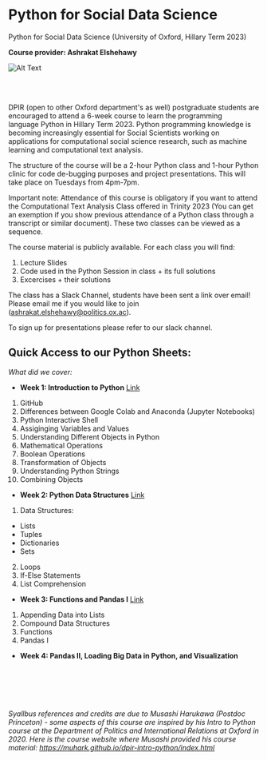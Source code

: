 # Python for Social Data Science
Python for Social Data Science (University of Oxford, Hillary Term 2023)

**Course provider: Ashrakat Elshehawy** <br>

![Alt Text](https://media.giphy.com/media/gG9fVWJdN41NeiHhzk/giphy.gif)

<br>
 

DPIR (open to other Oxford department's as well) postgraduate students are encouraged to attend a 6-week course to learn the programming language Python in Hillary Term 2023. Python programming knowledge is becoming increasingly essential for Social Scientists working on applications for computational social science research, such as machine learning and computational text analysis. 

The structure of the course will be a 2-hour Python class and 1-hour Python clinic for code de-bugging purposes and project presentations. This will take place on Tuesdays from 4pm-7pm.

Important note: Attendance of this course is obligatory if you want to attend the Computational Text Analysis Class offered in Trinity 2023 (You can get an exemption if you show previous attendance of a Python class through a transcript or similar document). These two classes can be viewed as a sequence.

The course material is publicly available. For each class you will find:

1. Lecture Slides
2. Code used in the Python Session in class + its full solutions
3. Excercises + their solutions


The class has a Slack Channel, students have been sent a link over email! Please email me if you would like to join (ashrakat.elshehawy@politics.ox.ac).

To sign up for presentations please refer to our slack channel.


## Quick Access to our Python Sheets:

_What did we cover:_


- **Week 1: Introduction to Python**  [Link](https://github.com/aelshehawy/PythonSocialDataScience/blob/main/Session1/ClassCode/Session_1_Python23.ipynb)

1. GitHub
2. Differences between Google Colab and Anaconda (Jupyter Notebooks)
3. Python Interactive Shell
4. Assiginging Variables and Values
5. Understanding Different Objects in Python
6. Mathematical Operations
7. Boolean Operations
8. Transformation of Objects
9. Understanding Python Strings
10. Combining Objects


- **Week 2: Python Data Structures** [Link](https://github.com/aelshehawy/PythonSocialDataScience/blob/main/Session2/ClassCode/Session_2_Python23_Solutions.ipynb)

1. Data Structures:
- Lists
- Tuples
- Dictionaries
- Sets 
2. Loops
3. If-Else Statements
4. List Comprehension




- **Week 3: Functions and Pandas I** [Link](https://github.com/aelshehawy/PythonSocialDataScience/blob/main/Session3/ClassCode/Session_3_Python23_Solutions.ipynb)

1. Appending Data into Lists
2. Compound Data Structures
3. Functions
4. Pandas I

- **Week 4: Pandas II, Loading Big Data in Python, and Visualization** 



<br><br><br><br><br>
_Syallbus references and credits are due to Musashi Harukawa (Postdoc Princeton) - some aspects of this course are inspired by his Intro to Python course at the Department of Politics and International Relations at Oxford in 2020. Here is the course website where Musashi provided his course material: https://muhark.github.io/dpir-intro-python/index.html_

